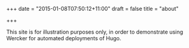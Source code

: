 +++
date = "2015-01-08T07:50:12+11:00"
draft = false
title = "about"

+++

This site is for illustration purposes only, in order to demonstrate using Wercker for automated deployments of Hugo.